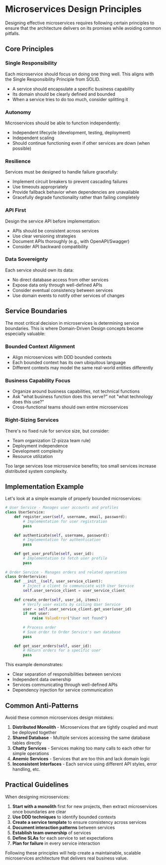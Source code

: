 # Microservices Design Principles

Designing effective microservices requires following certain principles to ensure that the architecture delivers on its promises while avoiding common pitfalls.

## Core Principles

### Single Responsibility

Each microservice should focus on doing one thing well. This aligns with the Single Responsibility Principle from SOLID.

- A service should encapsulate a specific business capability
- Its domain should be clearly defined and bounded
- When a service tries to do too much, consider splitting it

### Autonomy

Microservices should be able to function independently:

- Independent lifecycle (development, testing, deployment)
- Independent scaling
- Should continue functioning even if other services are down (when possible)

### Resilience

Services must be designed to handle failure gracefully:

- Implement circuit breakers to prevent cascading failures
- Use timeouts appropriately
- Provide fallback behavior when dependencies are unavailable
- Gracefully degrade functionality rather than failing completely

### API First

Design the service API before implementation:

- APIs should be consistent across services
- Use clear versioning strategies
- Document APIs thoroughly (e.g., with OpenAPI/Swagger)
- Consider API backward compatibility

### Data Sovereignty

Each service should own its data:

- No direct database access from other services
- Expose data only through well-defined APIs
- Consider eventual consistency between services
- Use domain events to notify other services of changes

## Service Boundaries

The most critical decision in microservices is determining service boundaries. This is where Domain-Driven Design concepts become especially valuable:

### Bounded Context Alignment

- Align microservices with DDD bounded contexts
- Each bounded context has its own ubiquitous language
- Different contexts may model the same real-world entities differently

### Business Capability Focus

- Organize around business capabilities, not technical functions
- Ask "what business function does this serve?" not "what technology does this use?"
- Cross-functional teams should own entire microservices

### Right-Sizing Services

There's no fixed rule for service size, but consider:

- Team organization (2-pizza team rule)
- Deployment independence
- Development complexity
- Resource utilization

Too large services lose microservice benefits; too small services increase distributed system complexity.

## Implementation Example

Let's look at a simple example of properly bounded microservices:

```python
# User Service - Manages user accounts and profiles
class UserService:
    def register_user(self, username, email, password):
        # Implementation for user registration
        pass
        
    def authenticate(self, username, password):
        # Implementation for authentication
        pass
    
    def get_user_profile(self, user_id):
        # Implementation to fetch user profile
        pass
    
# Order Service - Manages orders and related operations
class OrderService:
    def __init__(self, user_service_client):
        # Inject a client to communicate with User Service
        self.user_service_client = user_service_client
    
    def create_order(self, user_id, items):
        # Verify user exists by calling User Service
        user = self.user_service_client.get_user(user_id)
        if not user:
            raise ValueError("User not found")
            
        # Process order
        # Save order to Order Service's own database
        pass
    
    def get_user_orders(self, user_id):
        # Return orders for a specific user
        pass
```

This example demonstrates:
- Clear separation of responsibilities between services
- Independent data ownership
- Services communicating through well-defined APIs
- Dependency injection for service communication

## Common Anti-Patterns

Avoid these common microservices design mistakes:

1. **Distributed Monolith** - Microservices that are tightly coupled and must be deployed together
2. **Shared Database** - Multiple services accessing the same database tables directly
3. **Chatty Services** - Services making too many calls to each other for simple operations
4. **Anemic Services** - Services that are too thin and lack domain logic
5. **Inconsistent Interfaces** - Each service using different API styles, error handling, etc.

## Practical Guidelines

When designing microservices:

1. **Start with a monolith** first for new projects, then extract microservices once boundaries are clear
2. **Use DDD techniques** to identify bounded contexts
3. **Create a service template** to ensure consistency across services
4. **Document interaction patterns** between services
5. **Establish team ownership** of services
6. **Define SLAs** for each service to set expectations
7. **Plan for failure** in every service interaction

Following these principles will help create a maintainable, scalable microservices architecture that delivers real business value. 